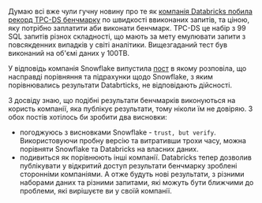 Думаю всі вже чули гучну новину про те як [компанія Databricks побила рекорд TPC-DS бенчмарку](https://databricks.com/blog/2021/11/02/databricks-sets-official-data-warehousing-performance-record.html) по швидкості ввиконаних запитів, та ціною, яку потрібно заплатити аби виконати бенчмарк. TPC-DS це набір з 99 SQL запитів різнох складності, що мають за мету емулювати запити з повсякденних випадків у світі аналітики. Вищезгаданий тест був виконаний на об'ємі даних у 100ТВ.

У відповідь компанія Snowflake випустила [пост](https://www.snowflake.com/blog/industry-benchmarks-and-competing-with-integrity/) в якому розповіла, що насправді порівняння та підрахунки щодо Snowflake, з яким порівнювались результати Databrticks, не відповідають дійсності. 

З досвіду знаю, що подібні результати бенчмарків виконуються на користь компанії, яка публікує результати, тому ніколи їм не довіряю. З обох постів хотілось би зробити два висновки:
- погоджуюсь з висновками Snowflake - `trust, but verify`. Використовуючи пробну версію та витративши трохи часу, можна порівняти Snowflake та Databricks на власних даних.
- подивиться як порівнюють інші компанії. Databricks тепер дозволив публікувати у відкритий доступ результати бенчмарку зроблені сторонніми компаніями. А отже будуть нові результати, з різними наборами даних та різними запитами, які можуть бути ближчими до проблеми, які вирішуєте ви у своїй компанії.